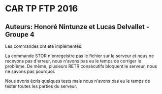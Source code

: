 # CAR TP FTP 2016
## Auteurs: Honoré Nintunze et Lucas Delvallet - Groupe 4

Les commandes ont été implémentés.

La commande STOR n'enregeistre pas le fichier sur le serveur et nous ne recevons pas d'erreur, nous n'avons pas eu le temps de corriger le problème.
De même, plusieurs RETR consécutifs bloquent le serveur, nous ne savons pas pourquoi.

Nous avons écris quelques tests mais nous n'avons pas eu le temps de tester toutes les parties du serveur.
